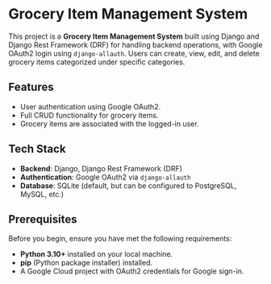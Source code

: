 # Grocery Item Management System

This project is a **Grocery Item Management System** built using Django and Django Rest Framework (DRF) for handling backend operations, with Google OAuth2 login using `django-allauth`. Users can create, view, edit, and delete grocery items categorized under specific categories.

## Features

- User authentication using Google OAuth2.
- Full CRUD functionality for grocery items.
- Grocery items are associated with the logged-in user.

## Tech Stack

- **Backend**: Django, Django Rest Framework (DRF)
- **Authentication**: Google OAuth2 via `django-allauth`
- **Database**: SQLite (default, but can be configured to PostgreSQL, MySQL, etc.)

## Prerequisites

Before you begin, ensure you have met the following requirements:

- **Python 3.10+** installed on your local machine.
- **pip** (Python package installer) installed.
- A Google Cloud project with OAuth2 credentials for Google sign-in.
